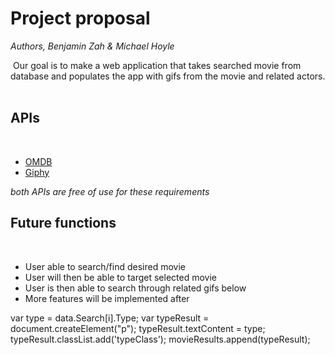 # Project proposal
_Authors, Benjamin Zah & Michael Hoyle_

​
Our goal is to make a web application that takes searched movie from database and populates the app with gifs from the movie and related actors. 
​
## APIs
​
* [OMDB](https://www.omdbapi.com/)
* [Giphy](https://developers.giphy.com/docs/api#quick-start-guide)

_both APIs are free of use for these requirements_
​
## Future functions
​
* User able to search/find desired movie
* User will then be able to target selected movie
* User is then able to search through related gifs below
* More features will be implemented after

var type = data.Search[i].Type;
    var typeResult = document.createElement("p");
    typeResult.textContent = type;
    typeResult.classList.add('typeClass');
    movieResults.append(typeResult);